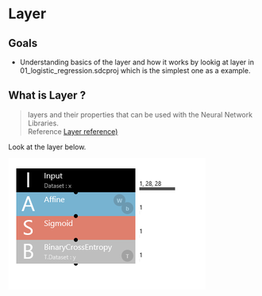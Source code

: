 Layer 
=====================================
## Goals
  - Understanding basics of the layer and how it works by lookig at layer in 01_logistic_regression.sdcproj which is the simplest one as a example.  

## What is Layer ?

> layers and their properties that can be used with the Neural Network Libraries.  
> Reference [Layer reference)](https://support.dl.sony.com/391/)

Look at the layer below.

![](images/01_logistic_regression.sdcproj_layer.png)


